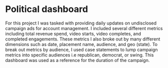 # Political dashboard
For this project I was tasked with providing daily updates on undisclosed campaign ads for account management. I included several different metrics including total revenue spend, video starts, video completes, and completed engagements. These metrics I also broke out by many different dimensions such as date, placement name, audience, and geo (state). To break out metrics by audience, I used case statements to lump campaign metrics into specific audiences i.e republican, democrat, or swing. This dashboard was used as a reference for the duration of the campaign.
